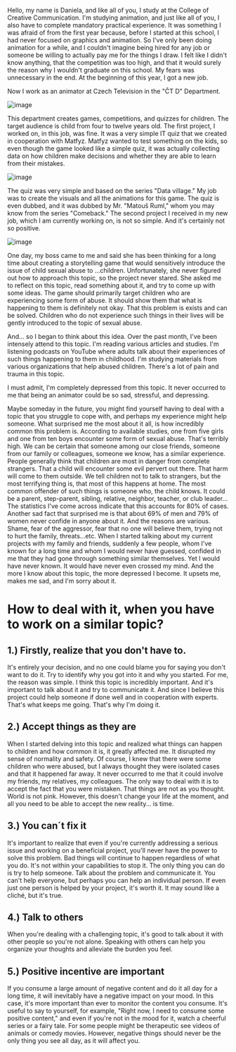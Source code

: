Hello, my name is Daniela, and like all of you, I study at the College of Creative Communication. I'm studying animation, and just like all of you, I also have to complete mandatory practical experience. It was something I was afraid of from the first year because, before I started at this school, I had never focused on graphics and animation. So I've only been doing animation for a while, and I couldn't imagine being hired for any job or someone be willing to actually pay me for the things I draw.
I felt like I didn't know anything, that the competition was too high, and that it would surely  the reason why I wouldn't graduate on this school.
My fears was unnecessary in the end. At the beginning of this year, I got a new job.

Now I work as an animator at Czech Television in the "ČT D" Department.

![image](https://github.com/Iris711/AJ/assets/149763594/6e4055eb-e184-4bbf-aa8e-5a8b71f0de04)

This department creates games, competitions, and quizzes for children. The target audience is child from four to twelve years old.
The first project, I worked on, in  this job, was fine. It was a very simple IT quiz that we created in cooperation with Matfyz. Matfyz wanted to test something on the kids, so even though the game looked like a simple quiz, it was actually collecting data on how children make decisions and whether they are able to learn from their mistakes.

![image](https://github.com/Iris711/AJ/assets/149763594/50f3e5a9-ca3f-4541-91eb-fcadcc00a534)


The quiz was very simple and based on the series "Data village." My job was to create the visuals and all the animations for this game. The quiz is even dubbed, and it was dubbed by Mr. "Matouš Ruml," whom you may know from the series "Comeback."
The second project I received in my new job, which I am currently working on, is not so simple. And it's certainly not so positive. 

![image](https://github.com/Iris711/AJ/assets/149763594/5b81fb32-2560-4c15-896b-394d29c5b059)


One day, my boss came to me and said she has been thinking for a long time about creating a storytelling game that would sensitively introduce the issue of child sexual abuse to ...children. Unfortunately, she never figured out how to approach this topic, so the project never stared. She asked me to reflect on this topic, read something about it, and try to come up with some ideas. The game should primarily target children who are experiencing some form of abuse. It should show them that what is happening to them is definitely not okay. That this problem is exists and can be solved.
Children who do not experience such things in their lives will be gently introduced to the topic of sexual abuse.

And... so I began to think about this idea. Over the past month, I've been intensely attend to this topic. I'm reading various articles and studies. I'm listening podcasts on YouTube where adults talk about their experiences of such things happening to them in childhood. I'm studying materials from various organizations that help abused children. There's a lot of pain and trauma in this topic.

I must admit, I'm completely depressed from this topic. It never occurred to me that being an animator could be so sad, stressful, and depressing.

Maybe someday in the future, you might find yourself having to deal with a topic that you struggle to cope with, and perhaps my experience might help someone. What surprised me the most about it all, is how incredibly common this problem is. According to available studies, one from five girls and one from ten boys encounter some form of sexual abuse. That's terribly high. We can be certain that someone among our close friends, someone from our family or colleagues, someone we know, has a similar experience.
People generally think that children are most in danger from complete strangers. That a child will encounter some evil pervert out there. That harm will come to them outside. We tell children not to talk to strangers, but the most terrifying thing is, that most of this happens at home. The most common offender of such things is someone who, the child knows. It could be a parent, step-parent, sibling, relative, neighbor, teacher, or club leader... The statistics I've come across indicate that this accounts for 80% of cases.
Another sad fact that surprised me is that about 69% of men and 79% of women never confide in anyone about it. And the reasons are various. Shame, fear of the aggressor, fear that no one will believe them, trying not to hurt the family, threats...etc.
When I started talking about my current projects with my family and friends, suddenly a few people, whom I've known for a long time and whom I would never have guessed, confided in me that they had gone through something similar themselves. Yet I would have never known. It would have never even crossed my mind.
And the more I know about this topic, the more depressed I become. It upsets me, makes me sad, and I'm sorry about it. 

# How to deal with it, when you have to work on a similar topic?

## 1.) Firstly, realize that you don't have to. 
It's entirely your decision, and no one could blame you for saying you don't want to do it. Try to identify why you got into it and why you started. For me, the reason was simple. I think this topic is incredibly important. And it's important to talk about it and try to communicate it. And since I believe this project could help someone if done well and in cooperation with experts. That's what keeps me going. That's why I'm doing it.

## 2.) Accept things as they are 
When I started delving into this topic and realized what things can happen to children and how common it is, it greatly affected me. It disrupted my sense of normality and safety. Of course, I knew that there were some children who were abused, but I always thought they were isolated cases and that it happened far away. It never occurred to me that it could involve my friends, my relatives, my colleagues.
The only way to deal with it is to accept the fact that you were mistaken. That things are not as you thought. World is not pink. However, this doesn't change your life at the moment, and all you need to be able to accept the new reality... is time.

## 3.) You can´t fix it
It's important to realize that even if you're currently addressing a serious issue and working on a beneficial project, you'll never have the power to solve this problem. Bad things will continue to happen regardless of what you do. It's not within your capabilities to stop it. The only thing you can do is try to help someone. Talk about the problem and communicate it. You can't help everyone, but perhaps you can help an individual person. If even just one person is helped by your project, it's worth it. It may sound like a cliché, but it's true.

## 4.) Talk to others
When you're dealing with a challenging topic, it's good to talk about it with other people so you're not alone. Speaking with others can help you organize your thoughts and alleviate the burden you feel.

## 5.) Positive incentive are important
If you consume a large amount of negative content and do it all day for a long time, it will inevitably have a negative impact on your mood. In this case, it's more important than ever to monitor the content you consume. It's useful to say to yourself, for example, "Right now, I need to consume some positive content," and even if you're not in the mood for it, watch a cheerful series or a fairy tale. For some people might be therapeutic see videos of animals or comedy movies. However, negative things should never be the only thing you see all day, as it will affect you.
